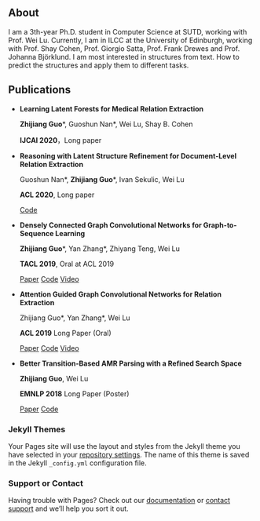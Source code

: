 ## About

I am a 3th-year Ph.D. student in Computer Science at SUTD, working with Prof. Wei Lu. Currently, I am in ILCC at the University of Edinburgh, working with Prof. Shay Cohen, Prof. Giorgio Satta, Prof. Frank Drewes and Prof. Johanna Björklund. I am most interested in structures from text. How to predict the structures and apply them to different tasks.

## Publications

- **Learning Latent Forests for Medical Relation Extraction**

  **Zhijiang Guo***, Guoshun Nan*, Wei Lu, Shay B. Cohen
  
  **IJCAI 2020**，Long paper

- **Reasoning with Latent Structure Refinement for Document-Level Relation Extraction**

  Guoshun Nan*, **Zhijiang Guo***, Ivan Sekulic, Wei Lu
  
  **ACL 2020**, Long paper
  
  [Code](https://github.com/nanguoshun/LSR)
  
- **Densely Connected Graph Convolutional Networks for Graph-to-Sequence Learning**

  **Zhijiang Guo***, Yan Zhang*, Zhiyang Teng, Wei Lu
  
  **TACL 2019**, Oral at ACL 2019
  
  [Paper](https://arxiv.org/pdf/1908.05957.pdf) [Code](https://github.com/Cartus/DCGCN) [Video](https://vimeo.com/385210377)

- **Attention Guided Graph Convolutional Networks for Relation Extraction**

  Zhijiang Guo*, Yan Zhang*, Wei Lu
  
  **ACL 2019** Long Paper (Oral)
  
   [Paper](https://www.aclweb.org/anthology/P19-1024.pdf) [Code](https://github.com/Cartus/AGGCN) [Video](https://vimeo.com/383992004)

- **Better Transition-Based AMR Parsing with a Refined Search Space**

  **Zhijiang Guo**, Wei Lu
  
  **EMNLP 2018** Long Paper (Poster) 
  
  [Paper](https://www.aclweb.org/anthology/D18-1198.pdf) [Code](https://github.com/Cartus/AMR-Parser)

### Jekyll Themes

Your Pages site will use the layout and styles from the Jekyll theme you have selected in your [repository settings](https://github.com/Cartus/cartus.github.io/settings). The name of this theme is saved in the Jekyll `_config.yml` configuration file.

### Support or Contact

Having trouble with Pages? Check out our [documentation](https://help.github.com/categories/github-pages-basics/) or [contact support](https://github.com/contact) and we’ll help you sort it out.
